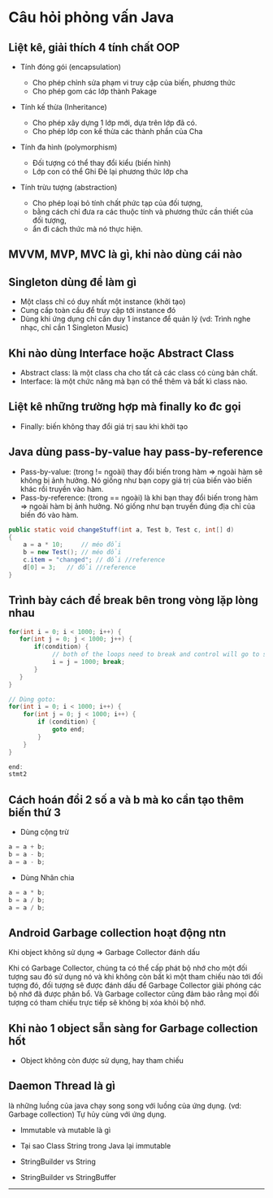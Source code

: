 # Câu hỏi phỏng vấn Java

## Liệt kê, giải thích 4 tính chất OOP

- Tính đóng gói (encapsulation)
  - Cho phép chỉnh sửa phạm vi truy cập của biến, phương thức
  - Cho phép gom các lớp thành Pakage

- Tính kế thừa (Inheritance)
  - Cho phép xây dựng 1 lớp mới, dựa trên lớp đã có.
  - Cho phép lớp con kế thừa các thành phần của Cha
  
- Tính đa hình (polymorphism)
  - Đối tượng có thể thay đổi kiểu (biến hình)
  - Lớp con có thể Ghi Đè lại phương thức lớp cha

- Tính trừu tượng (abstraction)
  - Cho phép loại bỏ tính chất phức tạp của đối tượng, 
  - bằng cách chỉ đưa ra các thuộc tính và phương thức cần thiết của đối tượng,
  - ẩn đi cách thức mà nó thực hiện.

## MVVM, MVP, MVC là gì, khi nào dùng cái nào


## Singleton dùng để làm gì

- Một class chỉ có duy nhất một instance (khởi tạo)
- Cung cấp toàn cầu để truy cập tới instance đó
- Dùng khi ứng dụng chỉ cần duy 1 instance để quản lý (vd: Trình nghe nhạc, chỉ cần 1 Singleton Music) 

## Khi nào dùng Interface hoặc Abstract Class

- Abstract class: là một class cha cho tất cả các class có cùng bản chất.
- Interface: là một chức năng mà bạn có thể thêm và bất kì class nào.

## Liệt kê những trường hợp mà finally ko đc gọi

- Finally: biến không thay đổi giá trị sau khi khởi tạo

## Java dùng pass-by-value hay pass-by-reference

- Pass-by-value: (trong != ngoài) thay đổi biến trong hàm => ngoài hàm sẽ không bị ảnh hưởng. Nó giống như bạn copy giá trị của biến vào biến khác rồi truyền vào hàm.
- Pass-by-reference: (trong == ngoài) là khi bạn thay đổi biến trong hàm => ngoài hàm bị ảnh hưởng. Nó giống như bạn truyền đúng địa chỉ của biến đó vào hàm.

```java
public static void changeStuff(int a, Test b, Test c, int[] d)
{
    a = a * 10;     // méo đổi
    b = new Test(); // méo đổi
    c.item = "changed"; // đổi //reference
    d[0] = 3;   // đổi //reference
}
```

## Trình bày cách để break bên trong vòng lặp lòng nhau

```java
for(int i = 0; i < 1000; i++) {
   for(int j = 0; j < 1000; j++) {
       if(condition) {
            // both of the loops need to break and control will go to stmt2
            i = j = 1000; break;
       }
   }
}

// Dùng goto:
for(int i = 0; i < 1000; i++) {
    for(int j = 0; j < 1000; i++) {
        if (condition) {
            goto end;
        }
    }
}

end:
stmt2
```

## Cách hoán đổi 2 số a và b mà ko cần tạo thêm biến thứ 3

- Dùng cộng trừ

```java
a = a + b;
b = a - b;
a = a - b;
```

- Dùng Nhân chia

```java
a = a * b;
b = a / b;
a = a / b;
```

## Android Garbage collection hoạt động ntn

Khi object không sử dụng => Garbage Collector đánh dấu

Khi có Garbage Collector, chúng ta có thể cấp phát bộ nhớ cho một đối tượng sau đó sử dụng nó và khi không còn bất kì một tham chiếu nào tới đối tượng đó, đối tượng sẽ được đánh dấu để Garbage Collector giải phóng các bộ nhớ đã được phân bổ. Và Garbage collector cũng đảm bảo rằng mọi đối tượng có tham chiếu trực tiếp sẽ không bị xóa khỏi bộ nhớ.

## Khi nào 1 object sẵn sàng for Garbage collection hốt

- Object không còn được sử dụng, hay tham chiếu

## Daemon Thread là gì

là những luồng của java chạy song song với luồng của ứng dụng. (vd: Garbage collection)
Tự hủy cùng với ứng dụng.

- Immutable và mutable là gì
- Tại sao Class String trong Java lại immutable

- StringBuilder vs String
- StringBuilder vs StringBuffer

---
